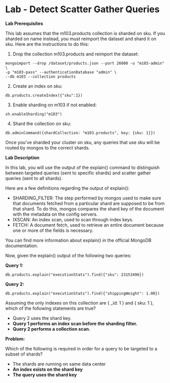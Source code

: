 # Lab - Detect Scatter Gather Queries

**Lab Prerequisites**

This lab assumes that the m103.products collection is sharded on sku. If you sharded on name instead, you must reimport the dataset and shard it on sku. Here are the instructions to do this:

1. Drop the collection m103.products and reimport the dataset:

```
mongoimport --drop /dataset/products.json --port 26000 -u "m103-admin" \
-p "m103-pass" --authenticationDatabase "admin" \
--db m103 --collection products
```

2. Create an index on sku:

```
db.products.createIndex({"sku":1})
```

3. Enable sharding on m103 if not enabled:

```
sh.enableSharding("m103")
```

4. Shard the collection on sku:

```
db.adminCommand({shardCollection: "m103.products", key: {sku: 1}})
```

Once you've sharded your cluster on sku, any queries that use sku will be routed by mongos to the correct shards.

**Lab Description**

In this lab, you will use the output of the explain() command to distinguish between targeted queries (sent to specific shards) and scatter gather queries (sent to all shards).

Here are a few definitions regarding the output of explain():

- SHARDING_FILTER: The step performed by mongos used to make sure that documents fetched from a particular shard are supposed to be from that shard. To do this, mongos compares the shard key of the document with the metadata on the config servers.
- IXSCAN: An index scan, used to scan through index keys.
- FETCH: A document fetch, used to retrieve an entire document because one or more of the fields is necessary.

You can find more information about explain() in the official MongoDB documentation.

Now, given the explain() output of the following two queries:

**Query 1:**

```
db.products.explain("executionStats").find({"sku": 23153496})
```

**Query 2:**

```
db.products.explain("executionStats").find({"shippingWeight": 1.00})
```

Assuming the only indexes on this collection are { _id: 1 } and { sku: 1 }, which of the following statements are true?



- Query 2 uses the shard key.
- **Query 1 performs an index scan before the sharding filter.**
- **Query 2 performs a collection scan.**


**Problem:**

Which of the following is required in order for a query to be targeted to a subset of shards?

- The shards are running on same data center
- **An index exists on the shard key**
- **The query uses the shard key**


